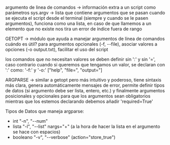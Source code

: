 argumento de linea de comandos -> información extra a un script como parámetros
sys.argv -> lista que contiene argumentos que se pasan cuando se ejecuta el script desde el terminal (siempre y cuando se le pasen argumentos), 
funciona como una lista, en caso de que llamemos a un elemento que no existe nos tira un error de índice fuera de rango


GETOPT -> módulo que ayuda a manejar argumentos de línea de comandos
cuándo es útil? para argumentos opcionales (-f, --file), asociar valores a opciones (-o output.txt), facilitar el uso del script

los comandos que no necesitan valores se deben definir sin ':' y sin '=', caso contrario cuando si queremos que tengamos un valor, se declaran con ':' como: '-f:' y '-o:' ["help", "file=", "output="]

ARGPARSE -> similar a getopt pero más intuitivo y poderoso, tiene sintaxis más clara, genera automáticamente mensajes de error, permite definir tipos de datos (si argumento debe ser lista, entero, etc.) 
y finalmente argumentos posicionales y opcionales
para que los argumentos sean obligatorios mientras que los estemos declarando debemos añadir 'required=True'

Tipos de Datos que maneja argparse:
 - int "-n", "--num"
 - lista "-l", "--list" nargs="+" (a la hora de hacer la lista en el argumento se hace con espacios)
 - booleano "-v", "--verbose" (action="store_true")
